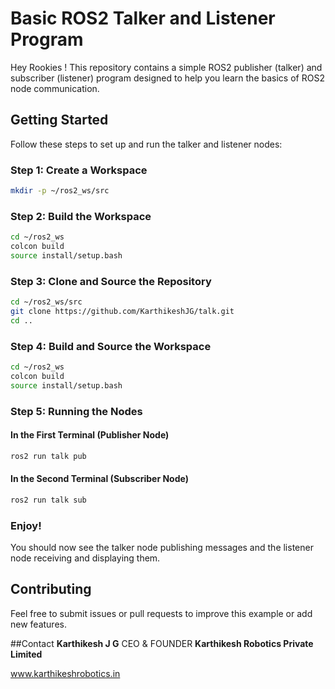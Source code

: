 # Basic ROS2 Talker and Listener Program
Hey Rookies !
This repository contains a simple ROS2 publisher (talker) and subscriber (listener) program designed to help you learn the basics of ROS2 node communication.

## Getting Started
Follow these steps to set up and run the talker and listener nodes:

### Step 1: Create a Workspace
```bash
mkdir -p ~/ros2_ws/src
```

### Step 2: Build the Workspace
```bash
cd ~/ros2_ws
colcon build
source install/setup.bash
```

### Step 3: Clone and Source the Repository
```bash
cd ~/ros2_ws/src
git clone https://github.com/KarthikeshJG/talk.git
cd ..
```

### Step 4: Build and Source the Workspace
```bash
cd ~/ros2_ws
colcon build
source install/setup.bash
```

### Step 5: Running the Nodes

#### In the First Terminal (Publisher Node)
```bash
ros2 run talk pub
```

#### In the Second Terminal (Subscriber Node)
```bash
ros2 run talk sub
```

### Enjoy!
You should now see the talker node publishing messages and the listener node receiving and displaying them.

## Contributing
Feel free to submit issues or pull requests to improve this example or add new features.

##Contact
**Karthikesh J G**
CEO & FOUNDER 
**Karthikesh Robotics Private Limited**

www.karthikeshrobotics.in

